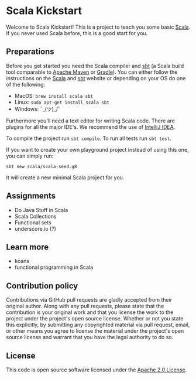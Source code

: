 # Scala Kickstart

Welcome to Scala Kickstart! This is a project to teach you some basic [Scala](http://scala-lang.org). If you never used Scala before, this is a good start for you.

## Preparations

Before you get started you need the Scala compiler and [sbt](http://www.scala-sbt.org/) (a Scala build tool comparable to [Apache Maven](http://maven.apache.org) or [Gradle](http://gradle.com)).
You can either follow the instructions on the [Scala](http://scala-lang.org/download/) and [sbt](http://www.scala-sbt.org/download.html) website or depending on your OS do one of the following:

- MacOS: `brew install scala sbt`
- Linux: `sudo apt-get install scala sbt`
- Windows: ¯\_(ツ)_/¯

Furthermore you'll need a text editor for writing Scala code.
There are plugins for all the major IDE's.
We recommend the use of [IntelliJ IDEA](https://www.jetbrains.com/idea/).

To compile the project run `sbt compile`. To run all tests run `sbt test`.

If you want to create your own playground project instead of using this one, you can simply run:

```
sbt new scala/scala-seed.g8
```

It will create a new minimal Scala project for you.

## Assignments

- Do Java Stuff in Scala
- Scala Collections
- Functional sets
- underscore.io (?)

## Learn more

- koans
- functional programming in Scala

## Contribution policy

Contributions via GitHub pull requests are gladly accepted from their original author. Along with any pull requests, please state that the contribution is your original work and that you license the work to the project under the project's open source license. Whether or not you state this explicitly, by submitting any copyrighted material via pull request, email, or other means you agree to license the material under the project's open source license and warrant that you have the legal authority to do so.

## License

This code is open source software licensed under the [Apache 2.0 License](https://www.apache.org/licenses/LICENSE-2.0.html).

